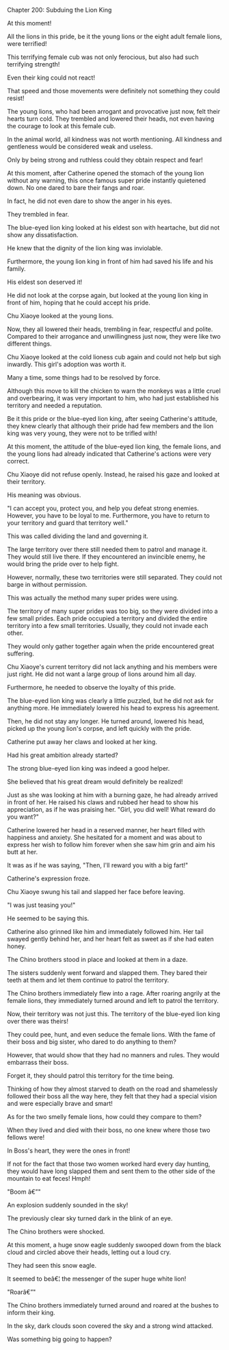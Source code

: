 Chapter 200: Subduing the Lion King

At this moment\!

All the lions in this pride, be it the young lions or the eight adult female lions, were terrified\!

This terrifying female cub was not only ferocious, but also had such terrifying strength\!

Even their king could not react\!

That speed and those movements were definitely not something they could resist\!

The young lions, who had been arrogant and provocative just now, felt their hearts turn cold. They trembled and lowered their heads, not even having the courage to look at this female cub.

In the animal world, all kindness was not worth mentioning. All kindness and gentleness would be considered weak and useless.

Only by being strong and ruthless could they obtain respect and fear\!

At this moment, after Catherine opened the stomach of the young lion without any warning, this once famous super pride instantly quietened down. No one dared to bare their fangs and roar.

In fact, he did not even dare to show the anger in his eyes.

They trembled in fear.

The blue-eyed lion king looked at his eldest son with heartache, but did not show any dissatisfaction.

He knew that the dignity of the lion king was inviolable.

Furthermore, the young lion king in front of him had saved his life and his family.

His eldest son deserved it\!

He did not look at the corpse again, but looked at the young lion king in front of him, hoping that he could accept his pride.

Chu Xiaoye looked at the young lions.

Now, they all lowered their heads, trembling in fear, respectful and polite. Compared to their arrogance and unwillingness just now, they were like two different things.

Chu Xiaoye looked at the cold lioness cub again and could not help but sigh inwardly. This girl's adoption was worth it.

Many a time, some things had to be resolved by force.

Although this move to kill the chicken to warn the monkeys was a little cruel and overbearing, it was very important to him, who had just established his territory and needed a reputation.

Be it this pride or the blue-eyed lion king, after seeing Catherine's attitude, they knew clearly that although their pride had few members and the lion king was very young, they were not to be trifled with\!

At this moment, the attitude of the blue-eyed lion king, the female lions, and the young lions had already indicated that Catherine's actions were very correct.

Chu Xiaoye did not refuse openly. Instead, he raised his gaze and looked at their territory.

His meaning was obvious.

"I can accept you, protect you, and help you defeat strong enemies. However, you have to be loyal to me. Furthermore, you have to return to your territory and guard that territory well."

This was called dividing the land and governing it.

The large territory over there still needed them to patrol and manage it. They would still live there. If they encountered an invincible enemy, he would bring the pride over to help fight.

However, normally, these two territories were still separated. They could not barge in without permission.

This was actually the method many super prides were using.

The territory of many super prides was too big, so they were divided into a few small prides. Each pride occupied a territory and divided the entire territory into a few small territories. Usually, they could not invade each other.

They would only gather together again when the pride encountered great suffering.

Chu Xiaoye's current territory did not lack anything and his members were just right. He did not want a large group of lions around him all day.

Furthermore, he needed to observe the loyalty of this pride.

The blue-eyed lion king was clearly a little puzzled, but he did not ask for anything more. He immediately lowered his head to express his agreement.

Then, he did not stay any longer. He turned around, lowered his head, picked up the young lion's corpse, and left quickly with the pride.

Catherine put away her claws and looked at her king.

Had his great ambition already started?

The strong blue-eyed lion king was indeed a good helper.

She believed that his great dream would definitely be realized\!

Just as she was looking at him with a burning gaze, he had already arrived in front of her. He raised his claws and rubbed her head to show his appreciation, as if he was praising her. "Girl, you did well\! What reward do you want?"

Catherine lowered her head in a reserved manner, her heart filled with happiness and anxiety. She hesitated for a moment and was about to express her wish to follow him forever when she saw him grin and aim his butt at her.

It was as if he was saying, "Then, I'll reward you with a big fart\!"

Catherine's expression froze.

Chu Xiaoye swung his tail and slapped her face before leaving.

"I was just teasing you\!"

He seemed to be saying this.

Catherine also grinned like him and immediately followed him. Her tail swayed gently behind her, and her heart felt as sweet as if she had eaten honey.

The Chino brothers stood in place and looked at them in a daze.

The sisters suddenly went forward and slapped them. They bared their teeth at them and let them continue to patrol the territory.

The Chino brothers immediately flew into a rage. After roaring angrily at the female lions, they immediately turned around and left to patrol the territory.

Now, their territory was not just this. The territory of the blue-eyed lion king over there was theirs\!

They could pee, hunt, and even seduce the female lions. With the fame of their boss and big sister, who dared to do anything to them?

However, that would show that they had no manners and rules. They would embarrass their boss.

Forget it, they should patrol this territory for the time being.

Thinking of how they almost starved to death on the road and shamelessly followed their boss all the way here, they felt that they had a special vision and were especially brave and smart\!

As for the two smelly female lions, how could they compare to them?

When they lived and died with their boss, no one knew where those two fellows were\!

In Boss's heart, they were the ones in front\!

If not for the fact that those two women worked hard every day hunting, they would have long slapped them and sent them to the other side of the mountain to eat feces\! Hmph\!

"Boom â€”"

An explosion suddenly sounded in the sky\!

The previously clear sky turned dark in the blink of an eye.

The Chino brothers were shocked.

At this moment, a huge snow eagle suddenly swooped down from the black cloud and circled above their heads, letting out a loud cry.

They had seen this snow eagle.

It seemed to beâ€¦ the messenger of the super huge white lion\!

"Roarâ€”"

The Chino brothers immediately turned around and roared at the bushes to inform their king.

In the sky, dark clouds soon covered the sky and a strong wind attacked.

Was something big going to happen?